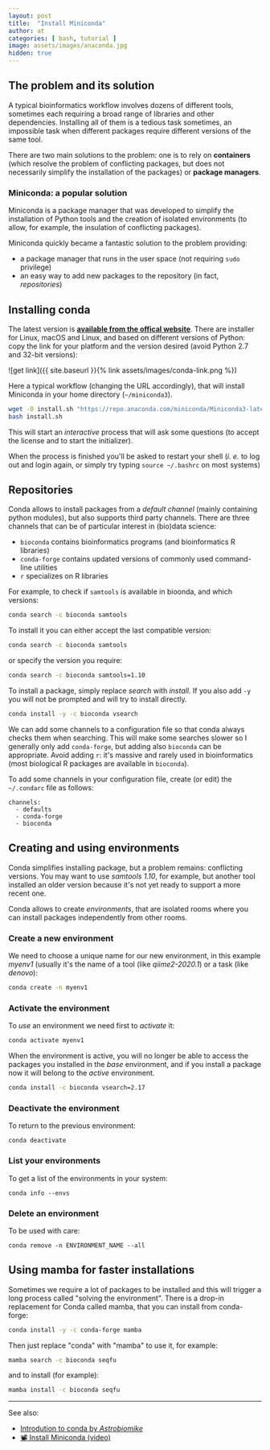 ```yaml
---
layout: post
title:  "Install Miniconda"
author: at
categories: [ bash, tutorial ]
image: assets/images/anaconda.jpg
hidden: true
---
```


## The problem and its solution

A typical bioinformatics workflow involves dozens of different tools, sometimes
each requiring a broad range of libraries and other dependencies. Installing all
of them is a tedious task sometimes, an impossible task when different packages
require different versions of the same tool.

There are two main solutions to the problem: one is to rely on **containers** (which
resolve the problem of conflicting packages, but does not necessarily simplify
the installation of the packages) or **package managers**.

### Miniconda: a popular solution

Miniconda is a package manager that was developed to simplify the installation
of Python tools and the creation of isolated environments (to allow, for example,
the insulation of conflicting packages).

Miniconda quickly became a fantastic solution to the problem providing:
* a package manager that runs in the user space (not requiring `sudo` privilege)
* an easy way to add new packages to the repository (in fact, _repositories_)

## Installing conda

The latest version is
**[available from the offical website](https://docs.conda.io/en/latest/miniconda.html)**.
There are installer for Linux, macOS and Linux, and based on different versions
of Python: copy the link for your platform and the version desired (avoid Python 2.7
and 32-bit versions):

![get link]({{ site.baseurl }}{% link assets/images/conda-link.png %})

Here a typical workflow (changing the URL accordingly), that will install
Miniconda in your home directory (`~/miniconda3`).

```bash
wget -O install.sh "https://repo.anaconda.com/miniconda/Miniconda3-latest-Linux-x86_64.sh"
bash install.sh
```

This will start an _interactive_ process that will ask some questions 
(to accept the license and to start the initializer).

When the process is finished you'll be asked to restart your shell
(_i. e._ to log out and login again, 
or simply try typing `source ~/.bashrc` on most systems)


## Repositories

Conda allows to install packages from a *default channel* (mainly containing python
  modules), but also supports third party channels. There are three channels that
  can be of particular interest in (bio)data science:

* `bioconda` contains bioinformatics programs (and bioinformatics R libraries)
* `conda-forge` contains updated versions of commonly used command-line utilities
* `r` specializes on R libraries

For example, to check if `samtools` is available in bioonda, and which versions:
```bash
conda search -c bioconda samtools
```

To install it you can either accept the last compatible version:
```bash
conda search -c bioconda samtools
```

or specify the version you require:
```bash
conda search -c bioconda samtools=1.10
```

To install a package, simply replace _search_ with _install_. 
If you also add `-y` you will not be prompted and will try to install directly.

```bash
conda install -y -c bioconda vsearch
```

We can add some channels to a configuration file so that conda always checks them
when searching. This will make some searches slower so I generally only add `conda-forge`,
but adding also `bioconda` can be appropriate. Avoid adding `r`: it's massive and 
rarely used in bioinformatics (most biological R packages are available in `bioconda`).

To add some channels in your configuration file, create (or edit) the `~/.condarc` file as
follows:
```
channels:
  - defaults
  - conda-forge
  - bioconda
```

## Creating and using environments

Conda simplifies installing package, but a problem remains: conflicting versions.
You may want to use _samtools 1.10_, for example, but another tool installed an 
older version because it's not yet ready to support a more recent one. 

Conda allows to create _environments_, that are isolated rooms where you can install
packages independently from other rooms.

### Create a new environment

We need to choose a unique name for our new environment, in this example _myenv1_ (usually it's the name of a tool (like _qiime2-2020.1_) or a task (like _denovo_):
```bash
conda create -n myenv1
```

### Activate the environment

To _use_ an environment we need first to *activate* it:
```bash
conda activate myenv1
```

When the environment is active, 
you will no longer be able to access the packages you installed 
in the _base_ environment, and if you install a package now it will
belong to the _active_ environment.

```bash
conda install -c bioconda vsearch=2.17
```

### Deactivate the environment

To return to the previous environment:
```
conda deactivate
```

### List your environments

To get a list of the environments in your system:
```
conda info --envs
```


### Delete an environment
To be used with care:
```
conda remove -n ENVIRONMENT_NAME --all
```

## Using mamba for faster installations

Sometimes we require a lot of packages to be installed and this will trigger a long
process called "solving the environment". There is a drop-in replacement for Conda
called mamba, that  you can install from conda-forge:
```bash
conda install -y -c conda-forge mamba
```

Then just replace "conda" with "mamba" to use it, for example:
```bash
mamba search -c bioconda seqfu
```

and to install (for example):
```bash
mamba install -c bioconda seqfu
```

---

See also:
 * [Introdution to conda by _Astrobiomike_](https://astrobiomike.github.io/unix/conda-intro)
 * [:film_projector: Install Miniconda (video)](https://www.youtube.com/watch?v=bbIG5d3bOmk)
